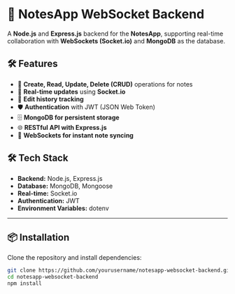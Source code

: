 # 🚀 NotesApp WebSocket Backend

A **Node.js** and **Express.js** backend for the **NotesApp**, supporting real-time collaboration with **WebSockets (Socket.io)** and **MongoDB** as the database.

## 🛠️ Features

- 📄 **Create, Read, Update, Delete (CRUD)** operations for notes
- 🔄 **Real-time updates** using **Socket.io**
- 📜 **Edit history tracking**
- 🛡️ **Authentication** with JWT (JSON Web Token)
- 🗄️ **MongoDB for persistent storage**
- 🌐 **RESTful API with Express.js**
- 📡 **WebSockets for instant note syncing**

## 🛠️ Tech Stack

- **Backend:** Node.js, Express.js
- **Database:** MongoDB, Mongoose
- **Real-time:** Socket.io
- **Authentication:** JWT
- **Environment Variables:** dotenv

---

## 📦 Installation

Clone the repository and install dependencies:

```bash
git clone https://github.com/yourusername/notesapp-websocket-backend.git
cd notesapp-websocket-backend
npm install
